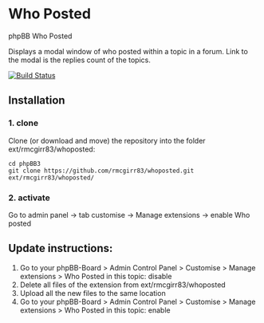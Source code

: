 Who Posted
===============

phpBB Who Posted

Displays a modal window of who posted within a topic in a forum.  Link to the modal is the replies count of the topics.

[![Build Status](https://travis-ci.com/rmcgirr83/whoposted.svg?branch=master)](https://travis-ci.com/rmcgirr83/whoposted)

## Installation

### 1. clone
Clone (or download and move) the repository into the folder ext/rmcgirr83/whoposted:

```
cd phpBB3
git clone https://github.com/rmcgirr83/whoposted.git ext/rmcgirr83/whoposted/
```

### 2. activate
Go to admin panel -> tab customise -> Manage extensions -> enable Who posted


## Update instructions:
1. Go to your phpBB-Board > Admin Control Panel > Customise > Manage extensions > Who Posted in this topic: disable
2. Delete all files of the extension from ext/rmcgirr83/whoposted
3. Upload all the new files to the same location
4. Go to your phpBB-Board > Admin Control Panel > Customise > Manage extensions > Who Posted in this topic: enable